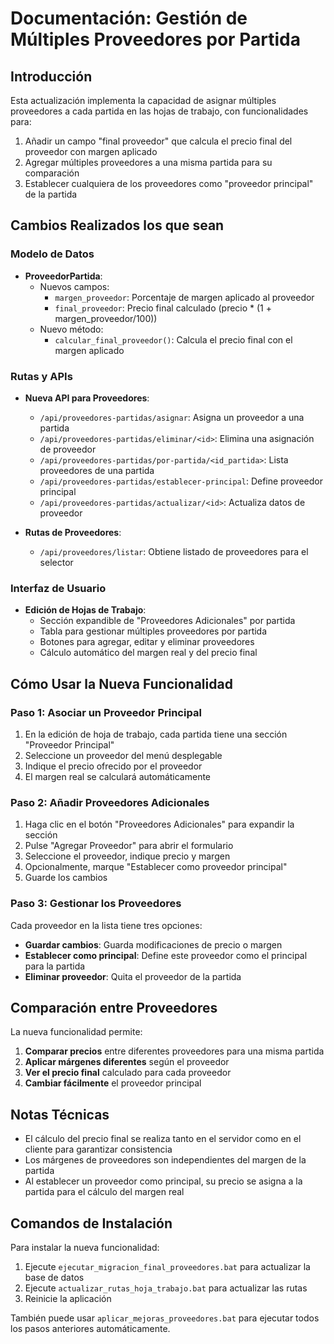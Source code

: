 # Documentación: Gestión de Múltiples Proveedores por Partida

## Introducción

Esta actualización implementa la capacidad de asignar múltiples proveedores a cada partida en las hojas de trabajo, con funcionalidades para:

1. Añadir un campo "final proveedor" que calcula el precio final del proveedor con margen aplicado
2. Agregar múltiples proveedores a una misma partida para su comparación
3. Establecer cualquiera de los proveedores como "proveedor principal" de la partida

## Cambios Realizados los que sean

### Modelo de Datos

- **ProveedorPartida**:
  - Nuevos campos:
    - `margen_proveedor`: Porcentaje de margen aplicado al proveedor
    - `final_proveedor`: Precio final calculado (precio * (1 + margen_proveedor/100))
  - Nuevo método:
    - `calcular_final_proveedor()`: Calcula el precio final con el margen aplicado

### Rutas y APIs

- **Nueva API para Proveedores**:
  - `/api/proveedores-partidas/asignar`: Asigna un proveedor a una partida
  - `/api/proveedores-partidas/eliminar/<id>`: Elimina una asignación de proveedor
  - `/api/proveedores-partidas/por-partida/<id_partida>`: Lista proveedores de una partida
  - `/api/proveedores-partidas/establecer-principal`: Define proveedor principal
  - `/api/proveedores-partidas/actualizar/<id>`: Actualiza datos de proveedor

- **Rutas de Proveedores**:
  - `/api/proveedores/listar`: Obtiene listado de proveedores para el selector

### Interfaz de Usuario

- **Edición de Hojas de Trabajo**:
  - Sección expandible de "Proveedores Adicionales" por partida
  - Tabla para gestionar múltiples proveedores por partida
  - Botones para agregar, editar y eliminar proveedores
  - Cálculo automático del margen real y del precio final

## Cómo Usar la Nueva Funcionalidad

### Paso 1: Asociar un Proveedor Principal

1. En la edición de hoja de trabajo, cada partida tiene una sección "Proveedor Principal"
2. Seleccione un proveedor del menú desplegable
3. Indique el precio ofrecido por el proveedor
4. El margen real se calculará automáticamente

### Paso 2: Añadir Proveedores Adicionales

1. Haga clic en el botón "Proveedores Adicionales" para expandir la sección
2. Pulse "Agregar Proveedor" para abrir el formulario
3. Seleccione el proveedor, indique precio y margen
4. Opcionalmente, marque "Establecer como proveedor principal" 
5. Guarde los cambios

### Paso 3: Gestionar los Proveedores

Cada proveedor en la lista tiene tres opciones:
- **Guardar cambios**: Guarda modificaciones de precio o margen
- **Establecer como principal**: Define este proveedor como el principal para la partida 
- **Eliminar proveedor**: Quita el proveedor de la partida

## Comparación entre Proveedores

La nueva funcionalidad permite:

1. **Comparar precios** entre diferentes proveedores para una misma partida
2. **Aplicar márgenes diferentes** según el proveedor
3. **Ver el precio final** calculado para cada proveedor
4. **Cambiar fácilmente** el proveedor principal

## Notas Técnicas

- El cálculo del precio final se realiza tanto en el servidor como en el cliente para garantizar consistencia
- Los márgenes de proveedores son independientes del margen de la partida
- Al establecer un proveedor como principal, su precio se asigna a la partida para el cálculo del margen real

## Comandos de Instalación

Para instalar la nueva funcionalidad:

1. Ejecute `ejecutar_migracion_final_proveedores.bat` para actualizar la base de datos
2. Ejecute `actualizar_rutas_hoja_trabajo.bat` para actualizar las rutas
3. Reinicie la aplicación

También puede usar `aplicar_mejoras_proveedores.bat` para ejecutar todos los pasos anteriores automáticamente.
